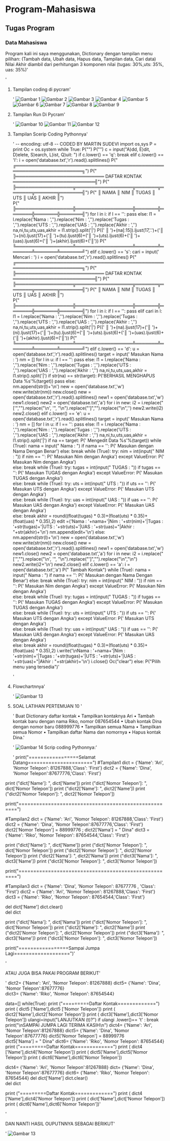 # Program-Mahasiswa
## Tugas Program
### Data Mahasiswa

Program kali ini saya menggunakan, Dictionary dengan tampilan menu pilihan: (Tambah data, Ubah data, Hapus data, Tampilan data, Cari data) Nilai Akhir diambil dari perhitungan 3 komponen nilai (tugas: 30%,uts: 35%, uas: 35%)'<p>'

1. Tampilan coding di pycram'<p>'
![Gambar 1](screenshoot/s1.jpg)
![Gambar 2](screenshoot/s2.jpg)
![Gambar 3](screenshoot/s3.jpg)
![Gambar 4](screenshoot/s4.jpg)
![Gambar 5](screenshoot/s5.jpg)
![Gambar 6](screenshoot/s6.jpg)
![Gambar 7](screenshoot/s7.jpg)
![Gambar 8](screenshoot/s8.jpg)
![Gambar 9](screenshoot/s9.jpg)

2. Tampilan Run Di Pycram'<p>'
![Gambar 10](screenshoot/s10.JPG)
![Gambar 11](screenshoot/s11.JPG)
![Gambar 12](screenshoot/s12.JPG)

3. Tampilan Scerip Coding Pythonnya'<p>'
 -- encoding: utf-8 --
 CODED BY MARTIN SUDEVI
import os,sys
P = print
Oc = os.system
while True:
    P("")
    P("")
    c = input("A)dd, E)dit, D)elete, S)earch, L)ist, Q)uit: ")
    if c.lower() == 'q':
        break
    elif c.lower() == 'l':
        i = open('database.txt','r').read().splitlines()
        P(" ╔═════════════════════════════════════════════════════════════════════╗")
        P(" ╠════════════════════════════ DAFTAR KONTAK ══════════════════════════╣")
        P(" ╠══════════════════╦══════════════════╦═══════╦═══════╦═══════╦═══════╣")
        P(" ║      NAMA        ║       NIM        ║ TUGAS ║  UTS  ║  UAS  ║ AKHIR ║")        
        P(" ╠══════════════════╬══════════════════╬═══════╬═══════╬═══════╬═══════╣")
        for l in i:
            if l == '':
                pass
            else:
                l1 = l.replace('Nama : ','').replace('Nim : ','').replace('Tugas : ','').replace('UTS : ','').replace('UAS : ','').replace('Akhir : ','')
                na,ni,tu,uts,uas,akhir = l1.strip().split('|')
                P((' ║ ')+(na[:15]).ljust(17,'.')+('║ ')+(ni).ljust(17)+('║ ')+(tu).ljust(6)+('║ ')+(uts).ljust(6)+('║ ')+(uas).ljust(6)+('║ ')+(akhir).ljust(6)+('║'))
        P(" ╚══════════════════╩══════════════════╩═══════╩═══════╩═══════╩═══════╝")
    elif c.lower() == 's':
        cari = input(' Mencari : ')
        i = open('database.txt','r').read().splitlines()
        P(" ╔═════════════════════════════════════════════════════════════════════╗")
        P(" ╠════════════════════════════ DAFTAR KONTAK ══════════════════════════╣")
        P(" ╠══════════════════╦══════════════════╦═══════╦═══════╦═══════╦═══════╣")
        P(" ║      NAMA        ║       NIM        ║ TUGAS ║  UTS  ║  UAS  ║ AKHIR ║")        
        P(" ╠══════════════════╬══════════════════╬═══════╬═══════╬═══════╬═══════╣")
        for l in i:
            if l == '':
                pass
            elif cari in l:
                l1 = l.replace('Nama : ','').replace('Nim : ','').replace('Tugas : ','').replace('UTS : ','').replace('UAS : ','').replace('Akhir : ','')
                na,ni,tu,uts,uas,akhir = l1.strip().split('|')
                P((' ║ ')+(na).ljust(17)+('║ ')+(ni).ljust(17)+('║ ')+(tu).ljust(6)+('║ ')+(uts).ljust(6)+('║ ')+(uas).ljust(6)+('║ ')+(akhir).ljust(6)+('║'))
        P(" ╚══════════════════╩══════════════════╩═══════╩═══════╩═══════╩═══════╝")
    elif c.lower() == 'd':
        u = open('database.txt','r').read().splitlines()
        target = input(' Masukan Nama : ')
        nm = []
        for l in u:
            if l == '':
                pass
            else:
                l1 = l.replace('Nama : ','').replace('Nim : ','').replace('Tugas : ','').replace('UTS : ','').replace('UAS : ','').replace('Akhir : ','')
                na,ni,tu,uts,uas,akhir = l1.strip().split('|')
                if str(na) == str(target):
                    P('BERHASIL MENGHAPUS Data %s'%(target))
                    pass
                else:      
                    nm.append(str(l)+'\n')
        new = open('database.txt','w')        
        new.write(str(nm))
        new.close()
        new = open('database.txt','r').read().splitlines()
        new1 = open('database.txt','w')
        new1.close()
        new2 = open('database.txt','a')
        for i in new:
            i2 = i.replace("['","").replace("\\n', '", "\n").replace("']","").replace("\\n",'')
            new2.write(i2)
        new2.close()
    elif c.lower() == 'e':
        u = open('database.txt','r').read().splitlines()
        target = input(' Masukan Nama : ')
        nm = []
        for l in u:
            if l == '':
                pass
            else:
                l1 = l.replace('Nama : ','').replace('Nim : ','').replace('Tugas : ','').replace('UTS : ','').replace('UAS : ','').replace('Akhir : ','')
                na,ni,tu,uts,uas,akhir = l1.strip().split('|')
                if na == target:
                    P(' Mengedit Data %s'%(target))
                    while (True):
                        nama = input(" Nama : ")
                        if nama == '':
                            P(' Masukan dengan Nama Dengan Benar')
                        else:
                            break
                    while (True):
                        try:
                            nim  = int(input(" NIM  : "))
                            if nim == '':
                                P(' Masukan Nim dengan Angka')
                        except ValueError:
                            P(' Masukan Nim dengan Angka')                
                        else:
                            break
                    while (True):
                        try:
                            tugas  = int(input(" TUGAS  : "))
                            if tugas == '':
                                P(' Masukan TUGAS dengan Angka')
                        except ValueError:
                            P(' Masukan TUGAS dengan Angka')                
                        else:
                            break
                    while (True):
                        try:
                            uts  = int(input(" UTS  : "))
                            if uts == '':
                                P(' Masukan UTS dengan Angka')
                        except ValueError:
                            P(' Masukan UTS dengan Angka')                
                        else:
                            break
                    while (True):
                        try:
                            uas  = int(input(" UAS  : "))
                            if uas == '':
                                P(' Masukan UAS dengan Angka')
                        except ValueError:
                            P(' Masukan UAS dengan Angka')                
                        else:
                            break
                    akhir = round((float(tugas) * 0.3)+(float(uts) * 0.35)+(float(uas) * 0.35),2)
                    edit  =('Nama : '+nama+'|Nim : '+str(nim)+'|Tugas : '+str(tugas)+'|UTS : '+str(uts)+'|UAS : '+str(uas)+"|Akhir : "+str(akhir)+'\n')
                    nm.append(edit+'\n')
                else:      
                    nm.append(str(l)+'\n')
        new = open('database.txt','w')        
        new.write(str(nm))
        new.close()
        new = open('database.txt','r').read().splitlines()
        new1 = open('database.txt','w')
        new1.close()
        new2 = open('database.txt','a')
        for i in new:
            i2 = i.replace("['","").replace("\\n', '", "\n").replace("']","").replace("\\n","\n")
            new2.write(i2+'\n')
        new2.close()
    elif c.lower() == 'a':
        i = open('database.txt','a')
        P(" Tambah Kontak")
        while (True):
            nama = input(" Nama : ")
            if nama == '':
                P(' Masukan dengan Nama Dengan Benar')
            else:
                break
        while (True):
            try:
                nim  = int(input(" NIM  : "))
                if nim == '':
                    P(' Masukan Nim dengan Angka')
            except ValueError:
                P(' Masukan Nim dengan Angka')                
            else:
                break
        while (True):
            try:
                tugas  = int(input(" TUGAS  : "))
                if tugas == '':
                    P(' Masukan TUGAS dengan Angka')
            except ValueError:
                P(' Masukan TUGAS dengan Angka')                
            else:
                break
        while (True):
            try:
                uts  = int(input(" UTS  : "))
                if uts == '':
                    P(' Masukan UTS dengan Angka')
            except ValueError:
                P(' Masukan UTS dengan Angka')                
            else:
                break
        while (True):
            try:
                uas  = int(input(" UAS  : "))
                if uas == '':
                    P(' Masukan UAS dengan Angka')
            except ValueError:
                P(' Masukan UAS dengan Angka')                
            else:
                break
        akhir = round((float(tugas) * 0.3)+(float(uts) * 0.35)+(float(uas) * 0.35),2)
        i.write('\nNama : '+nama+'|Nim : '+str(nim)+'|Tugas : '+str(tugas)+'|UTS : '+str(uts)+'|UAS : '+str(uas)+"|Akhir : "+str(akhir)+'\n')
        i.close()
        Oc("clear")
    else:
        P("Pilih menu yang tersedia")'<p>'

4. Flowchartnnya'<p>'
![Gambar 13](screenshoot/s13.JPG)

5. SOAL LATIHAN PERTEMUAN 10 '<p>'
Buat Dictionary daftar kontak
• Tampilkan kontaknya Ari
• Tambah kontak baru dengan nama Riko, nomor 087654544
• Ubah kontak Dina dengan nomor baru 088999776
• Tampilkan semua Nama
• Tampilkan semua Nomor
• Tampilkan daftar Nama dan nomornya
• Hapus kontak Dina.'<p>'
![Gambar 14](screenshoot/s14.JPG)
Scrip coding Pythonnya:'<p>'
print("=================Selamat Datang======================")
#Tampilan1
dict = {'Name': 'Ari', 'Nomor Telepon': 81267888,'Class': 'First'}
dict2 = {'Name': 'Dina', 'Nomor Telepon':87677776,'Class': 'First'}

print ("dict['Name']: ", dict['Name'])
print ("dict['Nomor Telepon']: ", dict['Nomor Telepon'])
print ("dict2['Name']: ", dict2['Name'])
print ("dict2['Nomor Telepon']: ", dict2['Nomor Telepon'])

print("=====================================================")

#Tampilan2
dict = {'Name': 'Ari', 'Nomor Telepon': 81267888,'Class': 'First'}
dict2 = {'Name': 'Dina', 'Nomor Telepon':87677776,'Class': 'First'}
dict2['Nomor Telepon'] = 88999776 ; 
dict2['Nama'] = " Dina"
dict3 = {'Name': 'Riko', 'Nomor Telepon': 87654544,'Class': 'First'}

print ("dict['Name']: ", dict['Name'])
print ("dict['Nomor Telepon']: ", dict['Nomor Telepon'])
print ("dict2['Nomor Telepon']: ", dict2['Nomor Telepon'])
print ("dict2['Nama']: ", dict2['Nama'])
print ("dict3['Nama']: ", dict3['Name'])
print ("dict3['Nomor Telepon']: ", dict3['Nomor Telepon'])

print("=====================================================")

#Tampilan3
dict = {'Name': 'Dina', 'Nomor Telepon': 87677776 , 'Class': 'First'}
dict2 = {'Name': 'Ari', 'Nomor Telepon': 81267888,'Class': 'First'}
dict3 = {'Name': 'Riko', 'Nomor Telepon': 87654544,'Class': 'First'}


del dict['Name'] 
dict.clear()     
del dict         

print ("dict['Nama']: ", dict['Nama'])
print ("dict['Nomor Telepon']: ", dict['Nomor Telepon'])
print ("dict2['Name']: ", dict2['Name'])
print ("dict2['Nomor Telepon']: ", dict2['Nomor Telepon'])
print ("dict3['Nama']: ", dict3['Name'])
print ("dict3['Nomor Telepon']: ", dict3['Nomor Telepon'])

print("=================Sampai Jumpa Lagi===================")'<p>'

ATAU JUGA BISA PAKAI PROGRAM BERIKUT'<P>'
dict2= {'Name': 'Ari', 'Nomor Telepon': 81267888}
dict5= {'Name': 'Dina', 'Nomor Telepon':87677776}   
dict3= {'Name': 'Riko', 'Nomor Telepon': 87654544}

data=[]
while(True):
   print ("=========Daftar Kontak=============")
   print ( dict5 ['Name'],dict5 ['Nomor Telepon'])
   print ( dict2['Name'],dict2['Nomor Telepon'])
   print ( dict3['Name'],dict3['Nomor Telepon'])
   ulangi=input("LANJUTKAN (t)?")
   if ulangi .lower()== 't' :
       break
print("\nSAMPAI JUMPA LAGI TERIMA KASIH\n")
dict4= {'Name': 'Ari', 'Nomor Telepon':81267888}
dict5= {'Name': 'Dina', 'Nomor Telepon':87677776}
dict5['Nomor Telepon'] = 88999776  
dict5['Nama'] = " Dina"
dict6= {'Name': 'Riko', 'Nomor Telepon': 87654544}
print ("=========Daftar Kontak=============")
print ( dict4 ['Name'],dict4['Nomor Telepon'])
print ( dict5['Name'],dict5['Nomor Telepon'])
print ( dict6['Name'],dict6['Nomor Telepon'])

dict4= {'Name': 'Ari', 'Nomor Telepon':81267888}
dict= {'Name': 'Dina', 'Nomor Telepon':87677776}
dict6= {'Name': 'Riko', 'Nomor Telepon': 87654544}
del dict['Name'] 
dict.clear()     
del dict         

print ("=========Daftar Kontak=============")
print ( dict4 ['Name'],dict4['Nomor Telepon'])
print ( dict['Name'],dict['Nomor Telepon'])
print ( dict6['Name'],dict6['Nomor Telepon'])'<P>'

DAN NANTI HASIL OUPUTNNYA SEBAGAI BERIKUT'<P>'
![Gambar 13](screenshoot/s13.JPG)










